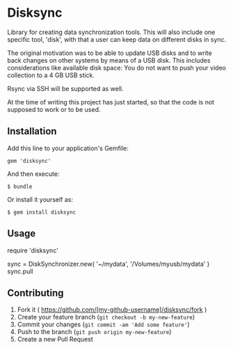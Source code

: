 # Disksync

Library for creating data synchronization tools. This will also include one
specific tool, 'disk', with that a user can keep data on different disks in
sync.

The original motivation was to be able to update USB disks and to write back
changes on other systems by means of a USB disk. This includes considerations
like available disk space: You do not want to push your video collection to a
4 GB USB stick.

Rsync via SSH will be supported as well.

At the time of writing this project has just started, so that the code is not
supposed to work or to be used.

## Installation

Add this line to your application's Gemfile:

    gem 'disksync'

And then execute:

    $ bundle

Or install it yourself as:

    $ gem install disksync

## Usage

require 'disksync'

sync = DiskSynchronizer.new( '~/mydata', '/Volumes/myusb/mydata' )
sync.pull


## Contributing

1. Fork it ( https://github.com/[my-github-username]/disksync/fork )
2. Create your feature branch (`git checkout -b my-new-feature`)
3. Commit your changes (`git commit -am 'Add some feature'`)
4. Push to the branch (`git push origin my-new-feature`)
5. Create a new Pull Request
